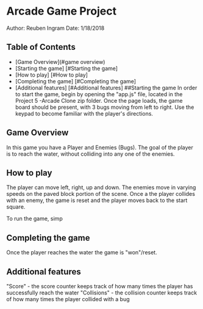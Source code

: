 # Arcade Game Project
Author: Reuben Ingram
Date: 1/18/2018

## Table of Contents

* [Game Overview](#game overview)
* [Starting the game] [#Starting the game]
* [How to play] [#How to play]
* [Completing the game] [#Completing the game]
* [Additional features] [#Additional features] 
##Starting the game
In order to start the game, begin by opening the "app.js" file, located in the Project 5 -Arcade Clone zip folder. Once the page loads, 
the game board should be present, with 3 bugs moving from left to right. Use the keypad to become familiar with the player's directions.
 
## Game Overview
In this game you have a Player and Enemies (Bugs). The goal of the player is to reach the water, without colliding into any one of the enemies. 


## How to play
The player can move left, right, up and down. The enemies move in varying speeds on the paved block portion of the scene. Once a the player collides with an enemy, the game is reset and the player moves back to the start square. 

To run the game, simp
## Completing the game
Once the player reaches the water the game is "won"/reset.

## Additional features
"Score" - the score counter keeps track of how many times the player has successfully reach the water
"Collisions" - the collision counter keeps track of how many times the player collided with a bug 